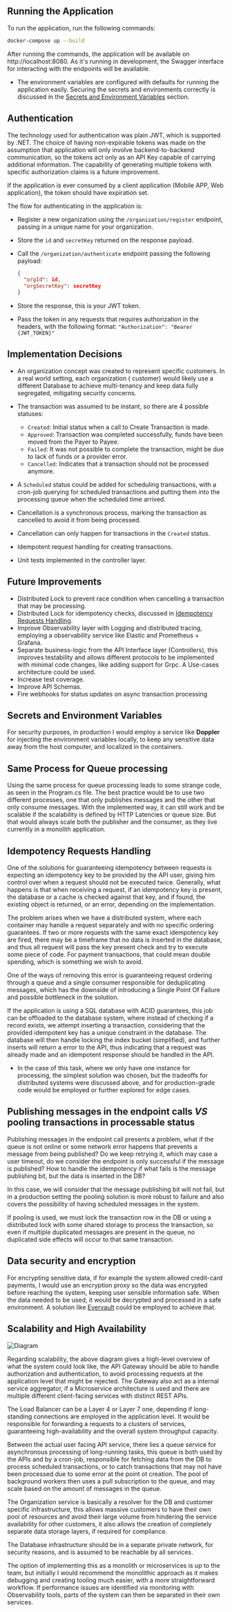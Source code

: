 ## Running the Application

To run the application, run the following commands:

```bash
docker-compose up --build
```

After running the commands, the application will be available on http://localhost:8080. As it's running in development,
the Swagger interface for interacting with the endpoints will be available.

- The environment variables are configured with defaults for running the application easily. Securing the secrets and
  environments correctly is discussed in the [Secrets and Environment Variables](#secrets-and-environment-variables)
  section.

## Authentication

The technology used for authentication was plain JWT, which is supported by .NET. The choice of having non-expirable
tokens was made on the assumption that application will only involve backend-to-backend communication, so the tokens act
only as an API Key capable of carrying additional information. The capability of generating multiple tokens with
specific authorization claims is a future improvement.

If the application is ever consumed by a client application (Mobile APP, Web application), the token should have
expiration set.

The flow for authenticating in the application is:

- Register a new organization using the `/organization/register` endpoint, passing in a unique name for your
  organization.
- Store the `id` and `secretKey` returned on the response payload.
- Call the `/organization/authenticate` endpoint passing the following payload:

  ```json
  {
    "orgId": id,
    "orgSecretKey": secretKey
  }
  ``` 

- Store the response, this is your JWT token.
- Pass the token in any requests that requires authorization in the headers, with the following
  format: `"Authorization": "Bearer {JWT_TOKEN}"`

## Implementation Decisions

- An organization concept was created to represent specific customers. In a real world setting, each organization (
  customer) would likely use a different Database to achieve multi-tenancy and keep data fully segregated, mitigating
  security concerns.

- The transaction was assumed to be instant, so there are 4 possible statuses:
    - `Created`: Initial status when a call to Create Transaction is made.
    - `Approved`: Transaction was completed successfully, funds have been moved from the Payer to Payee.
    - `Failed`: It was not possible to complete the transaction, might be due to lack of funds or a provider error.
    - `Cancelled`: Indicates that a transaction should not be processed anymore.
- A `Scheduled` status could be added for scheduling transactions, with a cron-job querying for scheduled transactions
  and
  putting them into the processing queue when the scheduled time arrived.
- Cancellation is a synchronous process, marking the transaction as cancelled to avoid it from being processed.
- Cancellation can only happen for transactions in the `Created` status.
- Idempotent request handling for creating transactions.
- Unit tests implemented in the controller layer.

## Future Improvements

- Distributed Lock to prevent race condition when cancelling a transaction that may be processing.
- Distributed Lock for idempotency checks, discussed in [Idempotency Requests Handling](#idempotency-requests-handling).
- Improve Observability layer with Logging and distributed tracing, employing a observability service like Elastic and
  Prometheus + Grafana.
- Separate business-logic from the API Interface layer (Controllers), this improves testability and allows different
  protocols to be implemented with minimal code changes, like adding support for Grpc. A Use-cases architecture could be
  used.
- Increase test coverage.
- Improve API Schemas.
- Fire webhooks for status updates on async transaction processing 

## Secrets and Environment Variables

For security purposes, in production I would employ a service like **Doppler** for injecting the environment variables
locally, to keep any sensitive data away from the host computer, and localized in the containers.

## Same Process for Queue processing

Using the same process for queue processing leads to some strange code, as seen in the Program.cs file.
The best practice would be to use two different processes, one that only publishes messages and the other that only
consume messages. With the implemented way, it can still work and be scalable if the scalability is defined by HTTP
Latencies or queue size. But that would always scale both the publisher and the consumer, as they live currently in a
monolith application.

## Idempotency Requests Handling

One of the solutions for guaranteeing idempotency between requests is expecting an idempotency key to be provided by the
API user, giving him control over when a request should not be executed twice. Generally, what happens is that when
receiving a request, if an idempotency key is present, the database or a cache is checked against that key, and if
found,
the existing object is returned, or an error, depending on the implementation.

The problem arises when we have a
distributed system, where each container may handle a request separately and with no specific ordering guarantees. If
two or more requests with the same exact idempotency key are fired, there may be a timeframe that no data is inserted in
the database, and thus all request will pass the key present check and try to execute some piece of code. For payment
transactions, that could mean double spending, which is something we wish to avoid.

One of the ways of removing this
error is guaranteeing request ordering through a queue and a single consumer responsible for deduplicating messages,
which has the downside of introducing a Single Point Of Failure and possible bottleneck in the solution.

If the application is using a SQL
database with ACID guarantees, this job can be offloaded to the database system, where instead of checking if a record
exists, we attempt inserting a transaction, considering that the provided idempotent key has a unique constraint in the
database. The database will then handle locking the index bucket (simplified), and further inserts will return a
error to the API, thus indicating that a request was already made and an idempotent response should be handled in the
API.

- In the case of this task, where we only have one instance for processing, the simplest solution was chosen, but the
  tradeoffs for
  distributed systems were discussed above, and for production-grade code would be employed or further explored for edge
  cases.

## Publishing messages in the endpoint calls _VS_ pooling transactions in processable status

Publishing messages in the endpoint call presents a problem, what if the queue is not online or some network error
happens that prevents a message from being published? Do we keep retrying it, which may case a user timeout, do we
consider the endpoint is only successful if the message is published? How to handle the idempotency if what fails is
the message publishing bit, but the data is inserted in the DB?

In this case, we will consider that the message publishing bit will not fail, but in a production setting the pooling
solution is more robust to failure and also covers the possibility of having scheduled messages in the system.

If pooling is used, we must lock the transaction row in the DB or using a distributed lock with some shared storage to
process the transaction, so even if multiple duplicated messages are present in the queue, no duplicated side effects
will occur to that same transaction.

## Data security and encryption

For encrypting sensitive data, if for example the system allowed credit-card payments, I would use an encryption proxy
so
the data was encrypted before reaching the system, keeping user sensible information safe. When the data needed to be
used, it would be decrypted and processed in a safe environment. A solution
like [Evervault](https://evervault.com/solutions/pci) could be employed to achieve that.

## Scalability and High Availability

![Diagram](./diagram.jpeg)

Regarding scalability, the above diagram gives a high-level overview of what the system could look like, the API Gateway
should be able to handle authorization and authentication, to avoid processing requests at the application level that
might be rejected. The Gateway also act as a internal service aggregator, if a
Microservice architecture is used and there are multiple different client-facing services with distinct REST APIs.

The Load Balancer can be a Layer 4 or Layer 7 one, depending if long-standing connections are employed in the
application level. It would be responsible for forwarding a requests to a clusters of services, guaranteeing
high-availability and the overall system throughput capacity.

Between the actual user facing API service, there lies a queue service for asynchronous processing of long-running
tasks,
this queue is both used by the APIs and by a cron-job, responsible for fetching data from the DB to process scheduled
transactions, or to catch transactions that may not have been processed due to some error at the point ot creation. The
pool of background workers then uses a pull subscription to the queue, and may scale based on the amount of messages in
the queue.

The Organization service is basically a resolver for the DB and customer specific infrastructure, this allows massive
customers to have their own pool of resources and avoid their large volume from hindering the service availability for
other
customers, it also allows the creation of completely separate data storage layers, if required for compliance.

The Database infrastructure should be in a separate private network, for security reasons, and is assumed to be
reachable by all services.

The option of implementing this as a monolith or microservices is up to the team, but initially I would recommend the
monolithic approach as it makes debugging and creating tooling much easier, with a more straightforward workflow. If
performance issues are identified via monitoring with Observability tools, parts of the system can then be separated in
their own services.